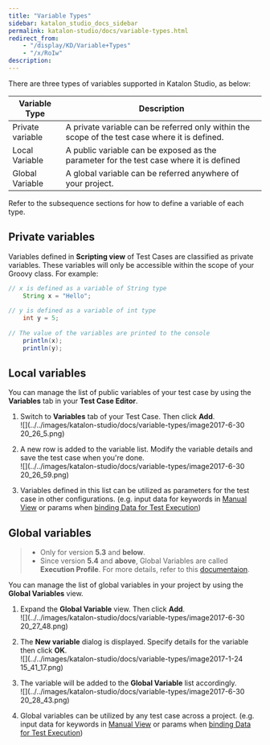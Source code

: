 ```yaml
---
title: "Variable Types" 
sidebar: katalon_studio_docs_sidebar
permalink: katalon-studio/docs/variable-types.html 
redirect_from:
    - "/display/KD/Variable+Types"
    - "/x/RoIw"
description: 
---
```

There are three types of variables supported in Katalon Studio, as below:

| Variable Type | Description |
| --- | --- |
| Private variable | A private variable can be referred only within the scope of the test case where it is defined. |
| Local Variable | A public variable can be exposed as the parameter for the test case where it is defined |
| Global Variable | A global variable can be referred anywhere of your project. |

Refer to the subsequence sections for how to define a variable of each type.

Private variables
-----------------

Variables defined in **Scripting view** of Test Cases are classified as private variables. These variables will only be accessible within the scope of your Groovy class. For example:

```groovy
// x is defined as a variable of String type
	String x = "Hello";
 
// y is defined as a variable of int type
    int y = 5;
		
// The value of the variables are printed to the console 
    println(x);
    println(y);
```

Local variables
---------------

You can manage the list of public variables of your test case by using the **Variables** tab in your **Test Case Editor**.

1.  Switch to **Variables** tab of your Test Case. Then click **Add**.  
    ![](../../images/katalon-studio/docs/variable-types/image2017-6-30 20_26_5.png)  
      
    
2.  A new row is added to the variable list. Modify the variable details and save the test case when you're done.  
    ![](../../images/katalon-studio/docs/variable-types/image2017-6-30 20_26_59.png)  
      
    
3.  Variables defined in this list can be utilized as parameters for the test case in other configurations. (e.g. input data for keywords in [Manual View](/display/KD/Manual+View) or params when [binding Data for Test Execution](/display/KD/Execute+a+test+suite#Executeatestsuite-VariableBinding))

Global variables
----------------

> *   Only for version **5.3** and **below**.
> *   Since version **5.4** and **above**, Global Variables are called **Execution Profile**. For more details, refer to this [documentaion](/x/xAHR).

You can manage the list of global variables in your project by using the **Global Variables** view.

1.  Expand the **Global Variable** view. Then click **Add**.   
    ![](../../images/katalon-studio/docs/variable-types/image2017-6-30 20_27_48.png)  
      
    
2.  The **New variable** dialog is displayed. Specify details for the variable then click **OK**.  
    ![](../../images/katalon-studio/docs/variable-types/image2017-1-24 15_41_17.png)  
      
    
3.  The variable will be added to the **Global Variable** list accordingly.  
    ![](../../images/katalon-studio/docs/variable-types/image2017-6-30 20_28_43.png)  
      
    
4.  Global variables can be utilized by any test case across a project. (e.g. input data for keywords in [Manual View](/display/KD/Manual+View) or params when [binding Data for Test Execution](/display/KD/Design+a+Test+Suite#DesignaTestSuite-VariableBinding))